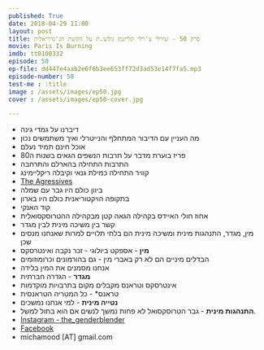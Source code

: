 ```yaml
---
published: True
date: 2018-04-29 11:00
layout: post
title: פרק 50 - שירלי צ'רלי קליינמן גולש.ת על הקשת הג'נדריאלית
movie: Paris Is Burning
imdb: tt0100332
episode: 50
ep-file: dd447e4aab2e6f6b3ee653ff72d3ad53e14f7fa5.mp3
episode-number: 50
test-me : :title
image : /assets/images/ep50.jpg
cover : /assets/images/ep50-cover.jpg

---
```


* דיברנו על גמדי גינה
* מה העניין עם הדיבור המתחלף והנייטרלי ואיך משתמשים נכון
* אוכל חינם תמיד נעלם
* פריז בוערת מדבר על תרבות הנשפים הגאים בשנות ה80
* התרבות התחילה בהארלם והתרחבה
* קוויר התחילה כמילת גנאי וקיבלה ריקליימינג
* [The Agressives](https://www.imdb.com/title/tt0462757/)
* ביוון כולם היו גבר עם שמלה
* בתקופה הויקטוריאנית כולם היו בארון
* קוד האנקי
* אחוז חולי האיידס בקהילה הגאה קטן מבקהילה ההטרוסקסואלית
* קשר בין משיכה מינית לבין מגדר
* מין, מגדר, התנהגות מינית ומשיכה מינית הם בלתי תלויים למרות שאנחנו מנסים שכן
* **מין** - אספקט ביולוגי - זכר נקבה ואינטרסקס
* הבדלים מיניים הם לא רק באברי מין - גם בהורמונים וכרומוזומים
* אנחנו מסמנים את המין בלידה
* **מגדר** - הגדרה חברתית
* אינטרסקס וטראנס מקבלים מקום בתרבויות מוקדמות
* טראנס* - כל המטריה הטראנסית
* **נטייה מינית** - למי אנחנו נמשכים
* **התנהגות מינית** - גבר הטרוסקסואל לא פחות נמשך לנשים אם הוא בתול למשל.
* [Instagram - the_genderblender](https://www.instagram.com/the_genderblender/?hl=en)
* [Facebook](https://www.facebook.com/TheKleinman)
* michamood [AT] gmail.com

